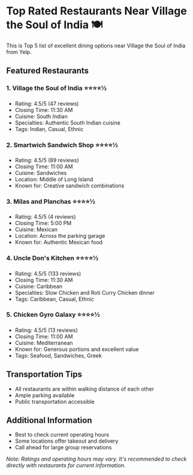 # Top Rated Restaurants Near Village the Soul of India 🍽️

This is Top 5 list of excellent dining options near Village the Soul of India from Yelp.

## Featured Restaurants

### 1. Village the Soul of India ⭐⭐⭐⭐½
- Rating: 4.5/5 (47 reviews)
- Closing Time: 11:30 AM
- Cuisine: South Indian
- Specialties: Authentic South Indian cuisine
- Tags: Indian, Casual, Ethnic

### 2. Smartwich Sandwich Shop ⭐⭐⭐⭐½
- Rating: 4.5/5 (89 reviews)
- Closing Time: 11:00 AM
- Cuisine: Sandwiches
- Location: Middle of Long Island
- Known for: Creative sandwich combinations

### 3. Milas and Planchas ⭐⭐⭐⭐½
- Rating: 4.5/5 (4 reviews)
- Closing Time: 5:00 PM
- Cuisine: Mexican
- Location: Across the parking garage
- Known for: Authentic Mexican food

### 4. Uncle Don's Kitchen ⭐⭐⭐⭐½
- Rating: 4.5/5 (133 reviews)
- Closing Time: 11:30 AM
- Cuisine: Caribbean
- Specialties: Slow Chicken and Roti Curry Chicken dinner
- Tags: Caribbean, Casual, Ethnic

### 5. Chicken Gyro Galaxy ⭐⭐⭐⭐½
- Rating: 4.5/5 (13 reviews)
- Closing Time: 11:00 AM
- Cuisine: Mediterranean
- Known for: Generous portions and excellent value
- Tags: Seafood, Sandwiches, Greek

## Transportation Tips
- All restaurants are within walking distance of each other
- Ample parking available
- Public transportation accessible

## Additional Information
- Best to check current operating hours
- Some locations offer takeout and delivery
- Call ahead for large group reservations

*Note: Ratings and operating hours may vary. It's recommended to check directly with restaurants for current information.*
